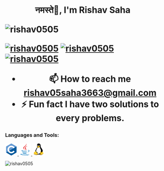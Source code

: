 <h1 align="center">नमस्ते👋, I'm Rishav Saha 
<p align="left"> <img src="https://komarev.com/ghpvc/?username=rishav0505&label=Profile%20views&color=0e75b6&style=flat" alt="rishav0505" /> </p>
  
<p align="left"> <a href="https://www.linkedin.com/in/rishav-saha-65626222b/" target="blank"><img src="https://cdn1.iconfinder.com/data/icons/logotypes/32/circle-linkedin-512.png" alt="rishav0505" height="30px" /></a> <a href="https://leetcode.com/u/rishav0505/" target="blank"><img src="https://upload.wikimedia.org/wikipedia/commons/8/8e/LeetCode_Logo_1.png" alt="rishav0505" height="30px" /></a> <a href="https://www.geeksforgeeks.org/user/rishav0505/" target="blank"><img src="https://media.geeksforgeeks.org/gfg-gg-logo.svg" alt="rishav0505" height="27px" /></a></p>

- 📫 How to reach me **rishav05saha3663@gmail.com**
- ⚡ Fun fact **I have two solutions to every problems.**

<h3 align="left">Languages and Tools:</h3>
<p align="left"> <a href="https://www.cprogramming.com/" target="_blank" rel="noreferrer"> <img src="https://raw.githubusercontent.com/devicons/devicon/master/icons/c/c-original.svg" alt="c" width="40" height="40"/> </a> <a href="https://www.java.com" target="_blank" rel="noreferrer"> <img src="https://raw.githubusercontent.com/devicons/devicon/master/icons/java/java-original.svg" alt="java" width="40" height="40"/> </a> <a href="https://www.linux.org/" target="_blank" rel="noreferrer"> <img src="https://raw.githubusercontent.com/devicons/devicon/master/icons/linux/linux-original.svg" alt="linux" width="40" height="40"/> </a> </p>

<p><img align="left" src="https://github-readme-stats.vercel.app/api/top-langs?username=rishav0505&show_icons=true&locale=en&layout=compact" alt="rishav0505" /></p>

